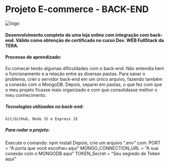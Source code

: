 # Projeto E-commerce - BACK-END
![logo](https://i.ibb.co/M1QWvjS/logo-Branca.png) 

#### Desenvolvimento completo de uma loja online com integração com back-end. Válido como obtenção de certificado no curso Dev. WEB **FullStack** da TERA.

#### Processo de aprendizado:

Eu comecei tendo algumas dificuldades com o back-end. Não entendia bem o funcionamento e a relação entre as diversas pastas. Para sanar o problema, criei o servidor back-end em um único arquivo, fazendo também a conexão com o MongoDB. Depois, separei em pastas, o que fez com que o meu projeto ficasse mais organizado e com que consolidasse melhor o meu conhecimento.

##### Tecnologias utilizadas no back-end:

``` Git/GitHub, Node JS e Express JS ```

##### Para rodar o projeto: 

Execute o comando: npm install
Depois, crie um arquivo “.env” com:
PORT = “A porta que você escolheu aqui”
MONGO_CONNECTION_URL = “A sua conexão com o MONGODB aqui”
TOKEN_Secret = “Seu segredo de Token aqui"
 
